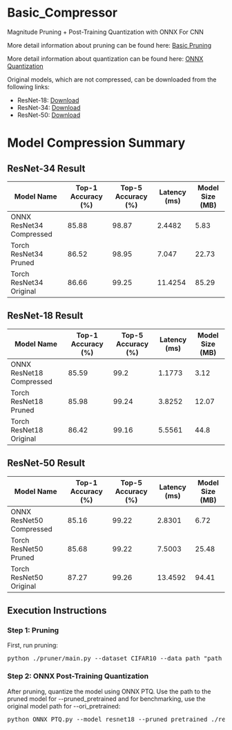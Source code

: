 # Basic_Compressor
Magnitude Pruning + Post-Training Quantization with ONNX For CNN

More detail information about pruning can be found here: [Basic Pruning](https://github.com/bok3948/Basic_Pruning)

More detail information about quantization can be found here: [ONNX Quantization](https://onnxruntime.ai/docs/performance/model-optimizations/quantization.html)

Original models, which are not compressed, can be downloaded from the following links:
- ResNet-18: [Download](https://drive.google.com/file/d/1iR6WdiGQ1ceWspa_jppUvklgK39k13NH/view?usp=sharing)
- ResNet-34: [Download](https://drive.google.com/file/d/1_eipZl72oBA0vBYIVwNoX1IZj5HHWk_U/view?usp=sharing)
- ResNet-50: [Download](https://drive.google.com/file/d/12UjAI5H0haUCt-JBoQO77ADMfTbdIfGh/view?usp=sharing)

# Model Compression Summary

## ResNet-34 Result

| Model Name                  | Top-1 Accuracy (%) | Top-5 Accuracy (%) | Latency (ms) | Model Size (MB) |
|-----------------------------|--------------------|--------------------|--------------|-----------------|
| ONNX ResNet34 Compressed    | 85.88              | 98.87              | 2.4482       | 5.83            |
| Torch ResNet34 Pruned       | 86.52              | 98.95              | 7.047        | 22.73           |
| Torch ResNet34 Original     | 86.66              | 99.25              | 11.4254      | 85.29           |

## ResNet-18 Result

| Model Name                  | Top-1 Accuracy (%) | Top-5 Accuracy (%) | Latency (ms) | Model Size (MB) |
|-----------------------------|--------------------|--------------------|--------------|-----------------|
| ONNX ResNet18 Compressed    | 85.59              | 99.2               | 1.1773       | 3.12            |
| Torch ResNet18 Pruned       | 85.98              | 99.24              | 3.8252       | 12.07           |
| Torch ResNet18 Original     | 86.42              | 99.16              | 5.5561       | 44.8            |

## ResNet-50 Result

| Model Name                  | Top-1 Accuracy (%) | Top-5 Accuracy (%) | Latency (ms) | Model Size (MB) |
|-----------------------------|--------------------|--------------------|--------------|-----------------|
| ONNX ResNet50 Compressed    | 85.16              | 99.22              | 2.8301       | 6.72            |
| Torch ResNet50 Pruned       | 85.68              | 99.22              | 7.5003       | 25.48           |
| Torch ResNet50 Original     | 87.27              | 99.26              | 13.4592      | 94.41           |


## Execution Instructions

### Step 1: Pruning
First, run pruning:

<pre>
python ./pruner/main.py --dataset CIFAR10 --data_path "path_to_data" --pretrained "path_to_pretrained_model" --device cuda --model resnet18 --pruning_ratio 0.7 --per_iter_pruning_ratio 0.05 --min_ratio 0.01
</pre>

### Step 2: ONNX Post-Training Quantization
After pruning, quantize the model using ONNX PTQ. Use the path to the pruned model for --pruned_pretrained and for benchmarking, use the original model path for --ori_pretrained:

<pre>
python ONNX_PTQ.py --model resnet18 --pruned_pretrained ./res18_pruned_checkpoint.pth --ori_pretrained ./pruning/res18_best_checkpoint.pth  
</pre>
